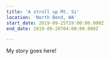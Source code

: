 ```yaml
---
title: 'A stroll up Mt. Si'
location: 'North Bend, WA'
start_date: 2019-09-25T19:00:00.000Z
end_date: 2019-09-26T04:00:00.000Z

---
```

My story goes here!
